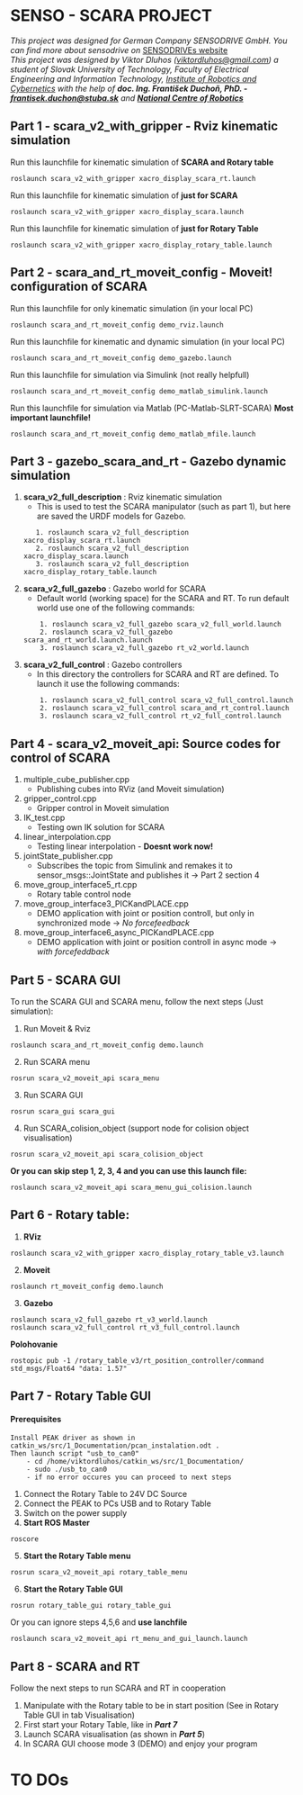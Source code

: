 # SENSO - SCARA PROJECT
*This project was designed for German Company SENSODRIVE GmbH. You can find more 
about sensodrive on* [SENSODRIVEs website](https://www.sensodrive.de/EN/) <br />
*This project was designed by Viktor Dluhos (viktordluhos@gmail.com) a student of 
Slovak University of Technology, Faculty of Electrical Engineering and Information
Technology, [Institute of Robotics and Cybernetics](http://www.urk.fei.stuba.sk/en) 
with the help of **doc. Ing. František Duchoň, PhD. - frantisek.duchon@stuba.sk** 
and [**National Centre of Robotics**](http://nacero.sk/language/en/)*

## Part 1 - scara_v2_with_gripper - Rviz kinematic simulation
Run this launchfile for kinematic simulation of **SCARA and Rotary table**
```
roslaunch scara_v2_with_gripper xacro_display_scara_rt.launch
```
Run this launchfile for kinematic simulation of **just for SCARA**
```
roslaunch scara_v2_with_gripper xacro_display_scara.launch
```
Run this launchfile for kinematic simulation of **just for Rotary Table**
```
roslaunch scara_v2_with_gripper xacro_display_rotary_table.launch
```
## Part 2 - scara_and_rt_moveit_config - Moveit! configuration of SCARA
Run this launchfile for only kinematic simulation (in your local PC)
```
roslaunch scara_and_rt_moveit_config demo_rviz.launch
```
Run this launchfile for kinematic and dynamic simulation (in your local PC)
```
roslaunch scara_and_rt_moveit_config demo_gazebo.launch
```
Run this launchfile for simulation via Simulink (not really helpfull)
```
roslaunch scara_and_rt_moveit_config demo_matlab_simulink.launch
```
Run this launchfile for simulation via Matlab (PC-Matlab-SLRT-SCARA)  **Most important launchfile!**
```
roslaunch scara_and_rt_moveit_config demo_matlab_mfile.launch
```

## Part 3 - gazebo_scara_and_rt - Gazebo dynamic simulation
1. **scara_v2_full_description** : Rviz kinematic simulation
    - This is used to test the SCARA manipulator (such as part 1), but here are saved the URDF models for Gazebo.
     ```
        1. roslaunch scara_v2_full_description xacro_display_scara_rt.launch
        2. roslaunch scara_v2_full_description xacro_display_scara.launch
        3. roslaunch scara_v2_full_description xacro_display_rotary_table.launch
    ```
2. **scara_v2_full_gazebo** : Gazebo world for SCARA
    - Default world (working space) for the SCARA and RT. To run default world use one of the following commands:
    ```
        1. roslaunch scara_v2_full_gazebo scara_v2_full_world.launch
        2. roslaunch scara_v2_full_gazebo scara_and_rt_world.launch.launch
        3. roslaunch scara_v2_full_gazebo rt_v2_world.launch
    ```
3. **scara_v2_full_control** : Gazebo controllers
    - In this directory the controllers for SCARA and RT are defined. To launch it use the following commands:
    ```
        1. roslaunch scara_v2_full_control scara_v2_full_control.launch
        2. roslaunch scara_v2_full_control scara_and_rt_control.launch
        3. roslaunch scara_v2_full_control rt_v2_full_control.launch
    ```
## Part 4 - scara_v2_moveit_api: Source codes for control of SCARA
1. multiple_cube_publisher.cpp
    - Publishing cubes into RViz (and Moveit simulation)
2. gripper_control.cpp
    - Gripper control in Moveit simulation
3. IK_test.cpp
    - Testing own IK solution for SCARA
4. linear_interpolation.cpp
    - Testing linear interpolation - **Doesnt work now!**
5. jointState_publisher.cpp
    - Subscribes the topic from Simulink and remakes it to sensor_msgs::JointState and publishes it -> Part 2 section 4
6. move_group_interface5_rt.cpp
    - Rotary table control node
7. move_group_interface3_PICKandPLACE.cpp
    - DEMO application with joint or position controll, but only in synchronized mode -> *No forcefeedback*
8. move_group_interface6_async_PICKandPLACE.cpp
    - DEMO application with joint or position controll in async mode -> *with forcefeddback*

## Part 5 - SCARA GUI
To run the SCARA GUI and SCARA menu, follow the next steps (Just simulation):
1. Run Moveit & Rviz
```
roslaunch scara_and_rt_moveit_config demo.launch
```
2. Run SCARA menu
```
rosrun scara_v2_moveit_api scara_menu
```
3. Run SCARA GUI
```
rosrun scara_gui scara_gui
```
4. Run SCARA_colision_object (support node for colision object visualisation)
```
rosrun scara_v2_moveit_api scara_colision_object
```
**Or you can skip step 1, 2, 3, 4 and you can use this launch file:**
```
roslaunch scara_v2_moveit_api scara_menu_gui_colision.launch
```
## Part 6 - Rotary table:
1. **RViz**
```
roslaunch scara_v2_with_gripper xacro_display_rotary_table_v3.launch
```
2. **Moveit**
```
roslaunch rt_moveit_config demo.launch
```
3. **Gazebo**
```
roslaunch scara_v2_full_gazebo rt_v3_world.launch
roslaunch scara_v2_full_control rt_v3_full_control.launch
```
**Polohovanie**
```
rostopic pub -1 /rotary_table_v3/rt_position_controller/command std_msgs/Float64 "data: 1.57"
```
## Part 7 - Rotary Table GUI
#### Prerequisites
```
Install PEAK driver as shown in catkin_ws/src/1_Documentation/pcan_instalation.odt .
Then launch script "usb_to_can0"
    - cd /home/viktordluhos/catkin_ws/src/1_Documentation/
    - sudo ./usb_to_can0
    - if no error occures you can proceed to next steps
```
1. Connect the Rotary Table to 24V DC Source
2. Connect the PEAK to PCs USB and to Rotary Table
3. Switch on the power supply
4. **Start ROS Master**
```
roscore
```
5. **Start the Rotary Table menu**
```
rosrun scara_v2_moveit_api rotary_table_menu
```
6. **Start the Rotary Table GUI**
```
rosrun rotary_table_gui rotary_table_gui
```
Or you can ignore steps 4,5,6 and **use lanchfile**
```
roslaunch scara_v2_moveit_api rt_menu_and_gui_launch.launch
```

## Part 8 - SCARA and RT
Follow the next steps to run SCARA and RT in cooperation
1. Manipulate with the Rotary table to be in start position (See in Rotary Table GUI in tab Visualisation)
2. First start your Rotary Table, like in **_Part 7_**
3. Launch SCARA visualisation (as shown in **_Part 5_**)
4. In SCARA GUI choose mode 3 (DEMO) and enjoy your program
# TO DOs





